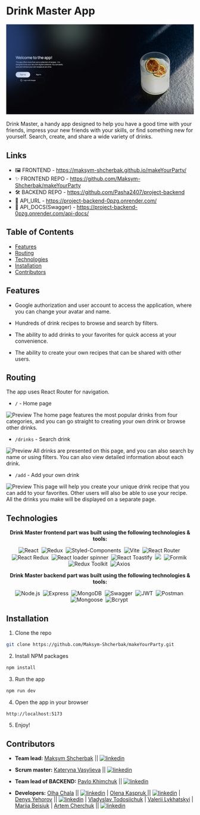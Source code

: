 # Drink Master App

![Preview](src/assets/sign.png)

Drink Master, a handy app designed to help you have a good time with your
friends, impress your new friends with your skills, or find something new for
yourself. Search, create, and share a wide variety of drinks.

## Links

- 🖼️ FRONTEND - https://maksym-shcherbak.github.io/makeYourParty/
- ✨ FRONTEND REPO - https://github.com/Maksym-Shcherbak/makeYourParty
- 🛠️ BACKEND REPO - https://github.com/Pasha2407/project-backend
- 🔗 API_URL - https://project-backend-0pzg.onrender.com/
- 📄 API_DOCS(Swagger) - https://project-backend-0pzg.onrender.com/api-docs/

## Table of Contents

- [Features](#features)
- [Routing](#routing)
- [Technologies](#technologies)
- [Installation](#installation)
- [Contributors](#contributors)

## Features

- Google authorization and user account to access the application, where you can
  change your avatar and name.<br />

- Hundreds of drink recipes to browse and search by filters.<br />

- The ability to add drinks to your favorites for quick access at your
  convenience.<br />

- The ability to create your own recipes that can be shared with other
  users.<br />

## Routing

The app uses React Router for navigation.

- `/` - Home page

![Preview](./assets/main-page.png) The home page features the most popular
drinks from four categories, and you can go straight to creating your own drink
or browse other drinks.

- `/drinks` - Search drink

![Preview](./assets/statistics.png) All drinks are presented on this page, and
you can also search by name or using filters. You can also view detailed
information about each drink.

- `/add` - Add your own drink

![Preview](./assets/settings.png) This page will help you create your unique
drink recipe that you can add to your favorites. Other users will also be able
to use your recipe. All the drinks you make will be displayed on a separate
page.

## Technologies

<p align="center">
  <b>Drink Master frontend part was built using the following technologies & tools:</b>
</p>
<p align="center">
  <img alt="React" src="https://img.shields.io/badge/React-%2320232a.svg?style=for-the-badge&logo=react&logoColor=white">&nbsp;
  <img alt="Redux" src="https://img.shields.io/badge/Redux-%23593d88.svg?style=for-the-badge&logo=redux&logoColor=white">&nbsp;
  <img alt="Styled-Components" src="https://img.shields.io/badge/Styled_Components-%23DB7093.svg?style=for-the-badge&logo=styled-components&logoColor=white">&nbsp;
  <img alt="Vite" src="https://img.shields.io/badge/vite-%23646CFF.svg?style=for-the-badge&logo=vite&logoColor=white">&nbsp;
  <img alt="React Router" src="https://img.shields.io/badge/React_Router-%23CA4245.svg?style=for-the-badge&logo=react-router&logoColor=white">&nbsp;
  <img alt="React Redux" src="https://img.shields.io/badge/React_Redux-%23593d88.svg?style=for-the-badge&logo=redux&logoColor=white">&nbsp;
  <img alt="React loader spinner" src="https://img.shields.io/badge/React-loader-spinner-%23000000.svg?style=for-the-badge&logo=react&logoColor=white">&nbsp;
  <img alt="React Toastify" src="https://img.shields.io/badge/React_Toastify-%23FF6C37.svg?style=for-the-badge&logo=react&logoColor=white">&nbsp;
  <img a;t="Yup" src="https://img.shields.io/badge/Yup-%23FF6C37.svg?style=for-the-badge&logo=yup&logoColor=white">&nbsp;
  <img alt="Formik" src="https://img.shields.io/badge/Formik-%23FF6C37.svg?style=for-the-badge&logo=formik&logoColor=white">&nbsp;
  <img alt="Redux Toolkit" src="https://img.shields.io/badge/Redux_Toolkit-%23593d88.svg?style=for-the-badge&logo=redux&logoColor=white">&nbsp;
  <img alt="Axios" src="https://img.shields.io/badge/Axios-%23FF6C37.svg?style=for-the-badge&logo=axios&logoColor=white">&nbsp;

</p>

<p align="center">
  <b>Drink Master backend part was built using the following technologies & tools:</b>
</p>
<p align="center">
  <img alt="Node.js" src="https://img.shields.io/badge/node.js-6DA55F?style=for-the-badge&logo=node.js&logoColor=white">&nbsp;
  <img alt="Express" src="https://img.shields.io/badge/Express-%23404d59.svg?style=for-the-badge&logo=express&logoColor=white">&nbsp;
  <img alt="MongoDB" src="https://img.shields.io/badge/MongoDB-%234ea94b.svg?style=for-the-badge&logo=mongodb&logoColor=white">&nbsp;
  <img alt="Swagger" src="https://img.shields.io/badge/Swagger-%2385EA2D.svg?style=for-the-badge&logo=swagger&logoColor=white">&nbsp;
  <img alt="JWT" src="https://img.shields.io/badge/JWT-%23000000.svg?style=for-the-badge&logo=json-web-tokens&logoColor=white">&nbsp;
  <img alt="Postman" src="https://img.shields.io/badge/Postman-%23FF6C37.svg?style=for-the-badge&logo=postman&logoColor=white">&nbsp;
  <img alt="Mongoose" src="https://img.shields.io/badge/Mongoose-%23880000.svg?style=for-the-badge&logo=mongoose&logoColor=white">&nbsp;
  <img alt="Bcrypt" src="https://img.shields.io/badge/Bcrypt-%23FF6C37.svg?style=for-the-badge&logo=bcrypt&logoColor=white">&nbsp;
</p>

## Installation

1. Clone the repo

```sh
git clone https://github.com/Maksym-Shcherbak/makeYourParty.git
```

2. Install NPM packages

```sh
npm install
```

3. Run the app

```sh
npm run dev
```

4. Open the app in your browser

```sh
http://localhost:5173
```

5. Enjoy!

## Contributors

- **Team lead:** [Maksym Shcherbak](https://github.com/Maksym-Shcherbak) ||
  [![linkedin](https://img.shields.io/badge/linkedin-0A66C2?style=for-the-badge&logo=linkedin&logoColor=white)](https://www.linkedin.com/in/maksym-shcherbak/)
- **Scrum master:** [Kateryna Vasylieva](https://github.com/Katysha94) ||
  [![linkedin](https://img.shields.io/badge/linkedin-0A66C2?style=for-the-badge&logo=linkedin&logoColor=white)](https://www.linkedin.com/in/katerina-vasylieva-303747274/)
- **Team lead of BACKEND:** [Pavlo Khimchuk](https://github.com/Pasha2407) ||
  [![linkedin](https://img.shields.io/badge/linkedin-0A66C2?style=for-the-badge&logo=linkedin&logoColor=white)](https://www.linkedin.com/in/pavlo-khimchuk/)

- **Developers:** [Olha Chala](https://github.com/Chalaya22) ||
  [![linkedin](https://img.shields.io/badge/linkedin-0A66C2?style=for-the-badge&logo=linkedin&logoColor=white)](https://www.linkedin.com/in/olha-chala-5ba223295/)
  | [Olena Kaspruk ](https://github.com/Ferst1) ||
  [![linkedin](https://img.shields.io/badge/linkedin-0A66C2?style=for-the-badge&logo=linkedin&logoColor=white)](https://www.linkedin.com/in/coding777/)
  | [Denys Yehorov](https://github.com/dozeran) ||
  [![linkedin](https://img.shields.io/badge/linkedin-0A66C2?style=for-the-badge&logo=linkedin&logoColor=white)](https://www.linkedin.com/in/denys-yehorov/)
  | [Vladyslav Todosiichuk](https://github.com/VladyslavTodo) |
  [Valerii Lykhatskyi](https://github.com/ValeraBladee) |
  [Mariia Beisiuk](https://github.com/mariiaglushak) |
  [Artem Cherchuk](https://github.com/ArtemCherchuk) ||
  [![linkedin](https://img.shields.io/badge/linkedin-0A66C2?style=for-the-badge&logo=linkedin&logoColor=white)](https://www.linkedin.com/in/artem-cherchuk/)
